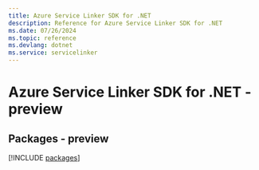 ```yaml
---
title: Azure Service Linker SDK for .NET
description: Reference for Azure Service Linker SDK for .NET
ms.date: 07/26/2024
ms.topic: reference
ms.devlang: dotnet
ms.service: servicelinker
---
```

# Azure Service Linker SDK for .NET - preview
## Packages - preview
[!INCLUDE [packages](service-linker-index.md)]